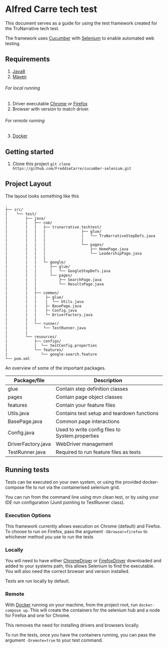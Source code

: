 # Alfred Carre tech test

This document serves as a guide for using the test framework created for the TruNarrative tech test.

The framework uses [Cucumber][cucumber] with [Selenium][selenium] to enable automated web testing.

## Requirements

1. [Java8][java]
2. [Maven][maven]

###### For local running
1. Driver executable [Chrome][chrome] or [Firefox][firefox]
2. Browser with version to match driver.

###### For remote running
3. [Docker][docker]

## Getting started

1. Clone this project `git clone https://github.com/FreddieCarre/cucumber-selenium.git`

## Project Layout

The layout looks something like this

```
.
├── src/
|    └── test/
|        ├── java/
|        |   ├── com/
|        |   |   ├── trunarrative.techtest/
|        |   |   |                ├── glue/
|        |   |   |                |   └── TruNarrativeStepDefs.java
|        |   |   |                |
|        |   |   |                └── pages/
|        |   |   |                    ├── HomePage.java
|        |   |   |                    └── LeadershipPage.java
|        |   |   |
|        |   |   └─ google/
|        |   |      ├── glue/
|        |   |      |   └── GoogleStepDefs.java
|        |   |      └── pages/
|        |   |          ├── SearchPage.java
|        |   |          └── ResultsPage.java
|        |   |
|        |   ├── common/
|        |   |    ├─ glue/
|        |   |    |  └── Utils.java
|        |   |    ├─ BasePage.java
|        |   |    ├─ Config.java
|        |   |    └─ DriverFactory.java
|        |   |
|        |   └── runner/
|        |       └── TestRunner.java
|        |
|        └── resources/
|            ├── configs/
|            |	└── testConfig.properties
|            └── features/
|             	└── google-search.feature
└── pom.xml
```

An overview of some of the important packages.

| Package/file  | Description |
| ------------- | ------------- |
| glue  | Contain step definition classes |
| pages  | Contain page object classes |
| features  | Contain your feature files |
| Utils.java | Contains test setup and teardown functions |
| BasePage.java | Common page interactions |
| Config.java | Used to write config files to System.properties |
| DriverFactory.java | WebDriver management |
| TestRunner.java | Required to run feature files as tests |

## Running tests

Tests can be executed on your own system, or using the provided docker-compose file to run via the containerised selenium grid.

You can run from the command line using mvn clean test, or by using your IDE run configuration (Junit pointing to TestRunner class).

### Execution Options

This framework currently allows execution on Chrome (default) and Firefox.
To choose to run on Firefox, pass the argument `-Dbrowser=firefox` to whichever method you use to run the tests

### Locally

You will need to have either [ChromeDriver][chrome] or [FirefoxDriver][firefox] downloaded and added to your systems path,
this allows Selenium to find the executable. You will also need the correct browser and version installed.

Tests are run locally by default.

### Remote

With [Docker][docker] running on your machine, from the project root, run `docker-compose up`.
This will create the containers for the selenium hub and a node for Firefox and one for Chrome.

This removes the need for installing drivers and browsers locally.

To run the tests, once you have the containers running, you can pass the argument `-Dremote=true` to your test command.


[cucumber]: https://cucumber.io
[selenium]: https://www.seleniumhq.org/
[docker]: https://www.docker.com/
[chrome]: https://chromedriver.chromium.org/downloads
[firefox]: https://www.seleniumhq.org/download/
[maven]: https://maven.apache.org/download.cgi
[java]: https://www.java.com/en/download/